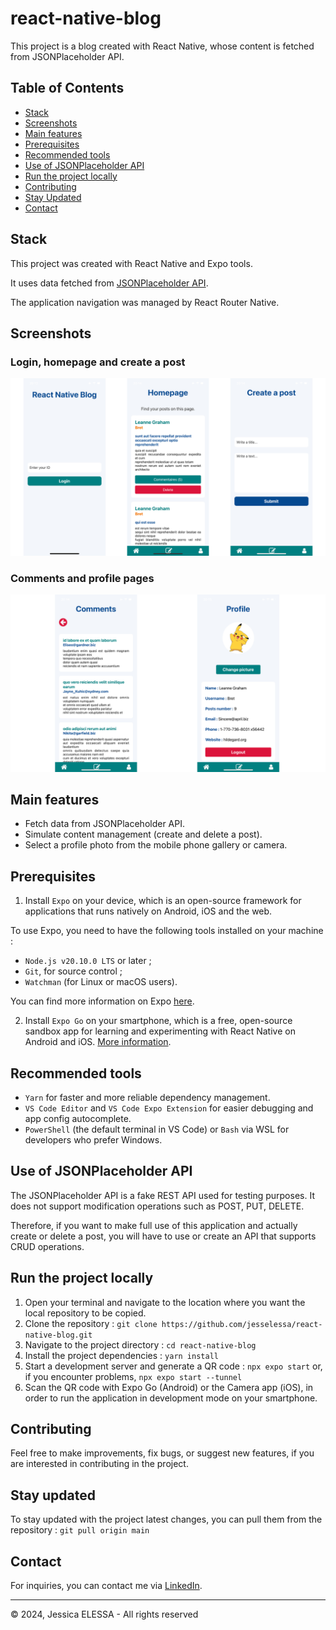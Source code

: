 # react-native-blog

This project is a blog created with React Native, whose content is fetched from JSONPlaceholder API.

## Table of Contents

- [Stack](#stack)
- [Screenshots](#screenshots)
- [Main features](#main-features)
- [Prerequisites](#prerequisites)
- [Recommended tools](#recommended-tools)
- [Use of JSONPlaceholder API](#use-of-jsonplaceholder-api)
- [Run the project locally](#run-the-project-locally)
- [Contributing](#contributing)
- [Stay Updated](#stay-updated)
- [Contact](#contact)

## Stack

This project was created with React Native and Expo tools.

It uses data fetched from [JSONPlaceholder API](https://jsonplaceholder.typicode.com/).

The application navigation was managed by React Router Native.

## Screenshots

### Login, homepage and create a post

![Screenshot1](./assets/screenshots/screenshot1.png)

### Comments and profile pages

![Screenshot2](./assets/screenshots/screenshot2.png)

## Main features

- Fetch data from JSONPlaceholder API.
- Simulate content management (create and delete a post).
- Select a profile photo from the mobile phone gallery or camera.

## Prerequisites

1. Install `Expo` on your device, which is an open-source framework for applications that runs natively on Android, iOS and the web.

To use Expo, you need to have the following tools installed on your machine :

- `Node.js v20.10.0 LTS` or later ;
- `Git`, for source control ;
- `Watchman` (for Linux or macOS users).

You can find more information on Expo [here](https://docs.expo.dev/get-started/installation/).

2. Install `Expo Go` on your smartphone, which is a free, open-source sandbox app for learning and experimenting with React Native on Android and iOS. [More information](https://docs.expo.dev/get-started/expo-go/).

## Recommended tools

- `Yarn` for faster and more reliable dependency management.
- `VS Code Editor` and `VS Code Expo Extension` for easier debugging and app config autocomplete.
- `PowerShell` (the default terminal in VS Code) or `Bash` via WSL for developers who prefer Windows.

## Use of JSONPlaceholder API

The JSONPlaceholder API is a fake REST API used for testing purposes. It does not support modification operations such as POST, PUT, DELETE.

Therefore, if you want to make full use of this application and actually create or delete a post, you will have to use or create an API that supports CRUD operations.

## Run the project locally

1. Open your terminal and navigate to the location where you want the local repository to be copied.
2. Clone the repository : `git clone https://github.com/jesselessa/react-native-blog.git`
3. Navigate to the project directory : `cd react-native-blog`
4. Install the project dependencies : `yarn install`
5. Start a development server and generate a QR code : `npx expo start` or, if you encounter problems, `npx expo start --tunnel`
6. Scan the QR code with Expo Go (Android) or the Camera app (iOS), in order to run the application in development mode on your smartphone.

## Contributing

Feel free to make improvements, fix bugs, or suggest new features, if you are interested in contributing in the project.

## Stay updated

To stay updated with the project latest changes, you can pull them from the repository : `git pull origin main`

## Contact

For inquiries, you can contact me via [LinkedIn](https://www.linkedin.com/in/jesselessa/).

---

&copy; 2024, Jessica ELESSA - All rights reserved
